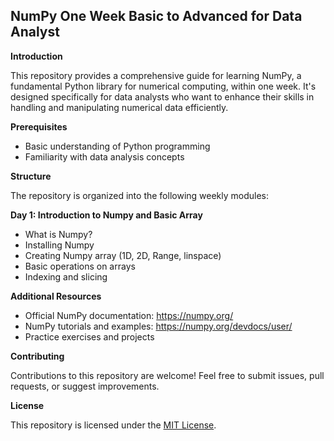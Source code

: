 ## **NumPy One Week Basic to Advanced for Data Analyst**

**Introduction**

This repository provides a comprehensive guide for learning NumPy, a fundamental Python library for numerical computing, within one week. It's designed specifically for data analysts who want to enhance their skills in handling and manipulating numerical data efficiently.

**Prerequisites**

  - Basic understanding of Python programming
  - Familiarity with data analysis concepts

**Structure**

The repository is organized into the following weekly modules:

**Day 1: Introduction to Numpy and Basic Array**

  - What is Numpy?
  - Installing Numpy
  - Creating Numpy array (1D, 2D, Range, linspace)
  - Basic operations on arrays
  - Indexing and slicing


**Additional Resources**

  - Official NumPy documentation: <https://numpy.org/>
  - NumPy tutorials and examples: <https://numpy.org/devdocs/user/>
  - Practice exercises and projects

**Contributing**

Contributions to this repository are welcome\! Feel free to submit issues, pull requests, or suggest improvements.

**License**

This repository is licensed under the [MIT License](https://www.google.com/url?sa=E&source=gmail&q=https://opensource.org/licenses/MIT).
